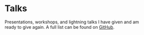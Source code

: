 <main id="talks">

  <div class="vp-doc">

# Talks

Presentations, workshops, and lightning talks I have given and am ready to give again. A full list can be found on [GitHub](https://github.com/gautemo/talks).

  </div>

  <ul>
    <Talk
      title="What's new in JavaScript - ES2022"
      shortTitle="ES2022"
      image="/talks/js.png"
      type="⚡"
      :presented="['08 September 2022 - JavaZone', '05 October 2022 - frontendForum, Gjensidige']"
      recording="https://vimeo.com/748031775"
      slides="https://gaute-talks.netlify.app/whats-new-in-javascript-es2022/index.html"
      color="#efc034"
      :tech="['JavaScript']"
    >
      <template #description>
          <p>Every year new features are added to the language JavaScript. Let me walk you through this year's changes.</p>
        </template>
    </Talk>  
    <Talk
      title="Frontend testing"
      image="/talks/vitest_and_cypress.png"
      type="👨‍💻"
      :presented="['29 July 2022 - Capra']"
      slides="https://gaute-talks.netlify.app/frontend-testing-workshop/"
      color="#743d99"
      :tech="['Vitest', 'Cypress']"
    >
      <template #description>
          <p>
            Why and how to test your frontend code using Vitest and Cypress.
          </p>
        </template>
    </Talk>
    <Talk
      title="Which frontend framework do you like?"
      shortTitle="Frontend frameworks"
      image="/talks/frameworks.png"
      type="👨‍🏫"
      :presented="['22 April 2022 - conference CapraCon', '12 May 2022 - frontendForum, Gjensidige']"
      slides="https://gaute-talks.netlify.app/which-framework-do-you-like/index.html"
      color="#34bcef"
      :tech="['React', 'Angular', 'Vue', 'Svelte']"
    >
      <template #description>
          <p>
            When developing a website, it is usually wise to use a good framework. But which one should you choose? We will look at which are the most popular, and then go in-depth on the 4 most popular. We will then together find out what you like best when it comes to developing experience, performance, and ecosystem. I'm excited about who wins after we voted and hand out points!
          </p>
        </template>
    </Talk>    
    <Talk
      title="Intro to Kotlin"
      image="/talks/kotlin.png"
      type="👨‍💻"
      :presented="['25 March 2022 - Capra KS2']"
      slides="https://gaute-talks.netlify.app/intro-to-kotlin/index.html"
      color="#cc1acb"
      :tech="['Kotlin']"
    >
      <template #description>
          <p>
            Introduction to Kotlin and the benefits of the language. Then jumping into tasks at your own pace and a final competition.
          </p>
        </template>
    </Talk>
    <Talk
      title="What's new in JavaScript - ES2021"
      shortTitle="ES2021"
      image="/talks/js.png"
      type="⚡"
      :presented="['09 December 2021 - JavaZone', '20 January 2022 - DevFest Norway']"
      recording="https://youtu.be/EwerUS318LQ?t=1060"
      slides="https://gaute-talks.netlify.app/whats-new-in-javascript-es2021/index.html"
      color="#efc034"
      :tech="['JavaScript']"
    >
      <template #description>
          <p>Every year new features are added to the language JavaScript. Let me walk you through this year's changes.</p>
        </template>
    </Talk>    
    <Talk
      title="Intro to Vite"
      image="/talks/vite.png"
      type="👨‍🏫"
      :presented="['28 October 2021 - Developer day, Gjensidige', '16 November 2021 - frontendForum, Gjensidige', '02 December 2021 - fag og øl, Capra']"
      slides="https://gaute-talks.netlify.app/intro-to-vite/"
      color="#a355fe"
      :tech="['Vite']"
    >
      <template #description>
          <p>
            Do you feel that web dev has become slower and slower with time? With Vite we are finally getting rid of the slow feedback waiting for code to build and bundle during development, which got slower the bigger the project was. Now you will see your changes faster than you can move your eyes!
          </p>
        </template>
    </Talk>
    <Talk
      title="Intro to React Hooks"
      image="/talks/react_hooks.png"
      type="👨‍🏫"
      :presented="['1 September 2021 - Capra']"
      slides="https://docs.google.com/presentation/d/1WH8K-EbINJ01FaVO7nZp_KJhhCgdoJaFNvVRiKLuO3M/edit?usp=sharing"
      color="#53c1de"
      :tech="['React']"
    >
      <template #description>
          <p>
            React version 16.8 introduced hooks, a new way to write components with functions. Let's look at the hooks and which one you most likely will use.
          </p>
        </template>
    </Talk>    
    <Talk
      title="PWA workshop"
      image="/talks/pwa.png"
      type="👨‍💻"
      :presented="['19 Juni 2021 - Capra KS2']"
      color="#ea80fc"
      :tech="['PWA']"
    >
      <template #description>
          <p>
            What PWA is. Why PWA is the answer to everything. Why PWA is NOT the answer to everything. How to transform a website into a PWA. Hands-on by creating the App Shake PWA.
          </p>
        </template>
    </Talk>
    <Talk
      title="Firebase for a web developer"
      shortTitle="Firebase web"
      image="/talks/firebase.png"
      type="👨‍🏫"
      :presented="['16 April 2021 - conference CapraCon']"
      recording="https://www.youtube.com/watch?v=KfhNnRVk3KA&ab_channel=CapraConsulting"
      slides="https://docs.google.com/presentation/d/1xlCC0iLlPjif_CNc7bIqZ6DWQ4jnqg_pUbZc1G6wHxg/edit?usp=sharing"
      color="#f4820e"
      :tech="['JavaScript']"
    >
      <template #description>
          <p>
            "Firebase helps you build and run successful apps". But what does this mean? Firebase is a collection of products from Google which is built on Google Cloud and is kind of a backend as a service. Join to see how you can make a web application with a database, file storage, authentication, hosting, analytics, feature toggles, and more without leaving your frontend code. We are talking about serverless built on the Google Cloud Platform.
          </p>
          <p>
            Gaute is a Firebase enthusiast and has participated in 3 Firebase summits (Praha, Madrid, and Internet).
          </p>
        </template>
    </Talk>    
    <Talk
      title="Why and How to Create Your Own Blog"
      shortTitle="Blogging"
      image="/talks/write.png"
      type="👨‍🏫"
      :presented="['9 March 2021 - meetup, Capra']"
      slides="https://docs.google.com/presentation/d/1yMCeY4Cyarlz6v9gF0rPkrN7TdqCCE1DdLApnD-YVb0/edit?usp=sharing"
      color="#ff3737"
      :tech="[]"
    >
      <template #description>
          <p>
            I've been writing many developer blogs myself. There are some good reasons why you should write and I'll show you how to create your blog.
          </p>
        </template>
    </Talk>    
    <Talk
      title="Beyond ES6 - New things in JavaScript"
      shortTitle="Beyond ES6"
      image="/talks/js.png"
      type="👨‍🏫"
      :presented="['15 October 2020 - conference DevFest Google']"
      recording="https://youtu.be/amSSIK-mQSI?t=10605"
      slides="https://beyond-es6.netlify.app/"
      color="#efc034"
      :tech="['JavaScript']"
    >
      <template #description>
          <p>
            Since 2015, when ES6 was introduced, JavaScript has added new features to the language each year. ES6 is considered modern JavaScript, but that is now 5 years ago. What has happened in the last 5 years? Let me show you what’s new in JavaScript.
          </p>
          <p>I will show some code and explain how the new features from the last 5 releases can help us.</p>
        </template>
    </Talk>        
    <Talk
      title="React Hooks vs Vue Composition API"
      shortTitle="Hooks vs Composition API"
      image="/talks/vue_react.png"
      type="👨‍🏫"
      :presented="['30 September 2020 - meetup, Capra']"
      slides="https://docs.google.com/presentation/d/1wcFtRV1rImSPutvYUUvdSBIRn8zHco9mJEsXEGYkpeg/edit?usp=sharing"
      color="#53c1de"
      :tech="['Vue', 'React']"
    >
      <template #description>
          <p>
            React has made the change from class components to functional components with hooks. Vue has made the change from options API to composition API. What do they have in common, how both have made their framework better, and which is best?
          </p>
        </template>
    </Talk>
    <Talk
      title="Vue 3"
      image="/talks/vue.png"
      type="👨‍🏫"
      :presented="['April 2020 - tech lunch, Sopra Steria', '15 October 2020 - conference DevFest Google']"
      recording="https://youtu.be/amSSIK-mQSI?t=12115"
      slides="https://docs.google.com/presentation/d/1aOhFSr3BlQe7Gl4eVodmZ0YwQLRj57YxG8OR8lP94KA/edit?usp=sharing"
      color="#35495e"
      :tech="['Vue']"
    >
      <template #description>
          <p>Vue 3 was recently released! Let’s look at what’s new in Vue.js 3.</p>
          <p>
            The new composition API, Fragments, Teleport, performance improvements, and better TypeScript support are some good changes to the JavaScript framework.
          </p>
        </template>
    </Talk>
    <Talk
      title="Why I choose Vue.js"
      image="/talks/vue_react.png"
      type="⚡"
      :presented="['20 February 2020 - Tech Talks, Online NTNU']"
      slides="https://drive.google.com/file/d/1IB5YSZkTzr9dCn984xoAIohJoyOel4Ba/view?usp=sharing"
      color="#42b883"
      :tech="['Vue', 'React']"
    >
      <template #description>
        <p>
          There exist a lot of great web development frameworks. These are my main reasons for choosing Vue over the most popular one, React.
        </p>
      </template>
    </Talk>
    <Talk
      title="What is Firebase and its relation to Google Cloud"
      shortTitle="What is Firebase"
      image="/talks/firebase.png"
      type="👨‍🏫"
      :presented="['2 November 2019 - conference Rubiks, Sopra Steria']"
      slides="https://drive.google.com/file/d/18aKeAta5iO61tLYJfV3PU3ZVQfaQCtlf/view?usp=sharing"
      color="#f4820e"
      :tech="['Firebase', 'Web', 'Android', 'iOS']"
    >
      <template #description>
          <p>
            The definition of Firebase is "Firebase is Google’s mobile application development platform that helps you build, improve, and grow your app."
            But what does this mean? Firebase is multiple products and services hosted in the cloud and does that we don't have to write backend code.
            We will take a look at how Firebase offers database, authentication, analytics, file storage, push notifications, machine learning and a lot more directly on iOS, Android and web applications.
          </p>
          <p>
            Every Firebase project is also a Google Cloud Platform project. I'll explain the relationship and how they overlap.
          </p>
        </template>
    </Talk>    
    <Talk
      title="New Things in JavaScript"
      image="/talks/js.png"
      type="👨‍🏫"
      :presented="['May 2019 - conference Apps Deep Dive, Sopra Steria']"
      slides="https://es-intro.netlify.app/"
      color="#efc034"
      :tech="['JavaScript']"
    >
      <template #description>
          <p>
            JavaScript is the most used programming language! It's coming with improvements and features which make life easier each year.
            I'll go through what's new in ES6, ES7, and ES8. This is for you that want to improve in JavaScript and keep updated with writing modern JavaScript.
            Lean back and watch live coding and code samples, this talk is for the ones who have done a little JavaScript and the more experienced 
            that doesn't have the latest syntax and functionality at their fingertips yet.
          </p>
        </template>
    </Talk>    
    <Talk
      title="CSS now has variables!"
      image="/talks/css-variables.png"
      type="⚡"
      :presented="['May 2019 - conference Apps Deep Dive, Sopra Steria']"
      color="#50aec0"
      :tech="['CSS']"
    >
      <template #description>
          <p>
            Preprocessors such as Sass or Less are no longer necessary to use variables in CSS. Let me show you how to use them.
            Variables make you write better and less CSS. Bonus is that they can be altered through JavaScript, making cool functionality very easy.
          </p>
        </template>
    </Talk>    
    <Talk
      title="An Intro & Comparisons of Serverless Functions"
      shortTitle="Serverless Functions"
      image="/talks/serverless.png"
      type="👨‍🏫"
      :presented="['March 2019 - for the Polish division, Sopra Steria']"
      slides="https://docs.google.com/presentation/d/1B449-oh75w_xJSorUbQesCwmFNYX5vCvdFNHaMN_038/edit?usp=sharing"
      color="#9f7fdc"
      :tech="['Fireabase', 'Azure', 'AWS']"
    >
      <template #description>
          <p>
            Serverless functions are functions you write and deploy to a cloud provider. In this presentation, I give an overview of what a serverless function is, and what they can do, and give a comparison of the three big cloud providers Amazon with AWS Lambda, Microsoft with Azure Functions and Google with Firebase Functions. Afterward, I give a demo of how you can implement firebase functions to save your project.
          </p>
        </template>
    </Talk>    
    <Talk
      title="Getting started with Android Development"
      shortTitle="Starting with Android"
      image="/talks/android.png"
      type="👨‍🏫"
      :presented="['2019 - tech lunch, Sopra Steria']"
      color="#20b161"
      :tech="['Android']"
    >
      <template #description>
          <p>Let's go through:</p>
          <ul style="list-style: circle; margin-left: 2rem; display: block;">
            <li>Android Studio</li>
            <li>Create a Android project</li>
            <li>Activity</li>
            <li>Fragment</li>
            <li>App lifecycle</li>
            <li>Layouts</li>
            <li>Communicate and manipulate layout</li>
          </ul>
          <p>
            To learn more: 
            <a href="https://codelabs.developers.google.com/codelabs/build-your-first-android-app/#0" target="_blank" rel="noopener">
              Codelab; First App
            </a> 
            and 
            <a href="https://codelabs.developers.google.com/codelabs/android-training-welcome/#0" target="_blank" rel="noopener">
              Codelab; Fundamentals
            </a>
          </p>
        </template>
    </Talk>    
    <Talk
      title="Updating Your CSS Skills"
      image="/talks/css-up.png"
      type="👨‍🏫"
      :presented="['2019 - tech lunch, Sopra Steria']"
      color="#f8536d"
      :tech="['CSS']"
    >
      <template #description>
          <p>
            CSS is adding new modules from time to time. This talk will give you insight and show you how to use three of the new ones. I will demonstrate CSS variables, Flex and Grid.
          </p>
        </template>
    </Talk>    
    <Talk
      title="Intro to TypeScript"
      image="/talks/typescript.png"
      type="👨‍🏫"
      :presented="['November 2018 - meetup Sopra Steria']"
      slides="https://docs.google.com/presentation/d/1EiGefgjqQEt0YNrIsLEe9F2g6LC5iTNQ4j5UOgXvFsk/edit?usp=sharing"
      github="https://github.com/gautemo/TypeScript-Intro"
      color="#178fcf"
      :tech="['TypeScript']"
    >
      <template #description>
          <p>
            JavaScript can be time-consuming when the project gets large, because of readability and error detection. This is where TypeScript can help. TypeScript is JavaScript that scales, which provides you with types and new features. At the end your TypeScript file will be compiled into a JavaScript file you can use as normal.
          </p>
        </template>
    </Talk>    
    <Talk
      title="Serverless with Firebase in 1 2 3"
      shortTitle="Serverless with Firebase"
      image="/talks/firebase.png"
      type="👨‍💻"
      :presented="['October 2018 - meetup Sopra Steria']"
      slides="https://docs.google.com/presentation/d/1YdDizJtnCH8p6TguUl1jjIIrBd3qqM2Bxs_xUVpnpj4/edit?usp=sharing"
      color="#f4820e"
      :tech="['Firebase']"
    >
      <template #description>
          <p>
            Firebase is a bunch of tools that help you build, improve and grow your mobile or web application. Firebase makes it easy to get started, but it also scales well since it runs in the Google Cloud. In this workshop, we are using hosting, authentication, and Firestore to get our web application working. Since Firebase is our backend, both server and API, we get a lot of functionality in a short time.
          </p>
        </template>
    </Talk>    
  </ul>
</main>

<script setup>
import Talk from './components/Talk.vue'
</script>

<style scoped>
  p:not(:first-child) {
    margin-top: 0.5rem;
  }

  ul {
    display: grid;
    grid-template-columns: repeat(auto-fill, minmax(350px,1fr));
    gap: 1rem;
    list-style: none;
    padding: 0;
  }

  main{
    margin: 1rem;
  }
</style>
